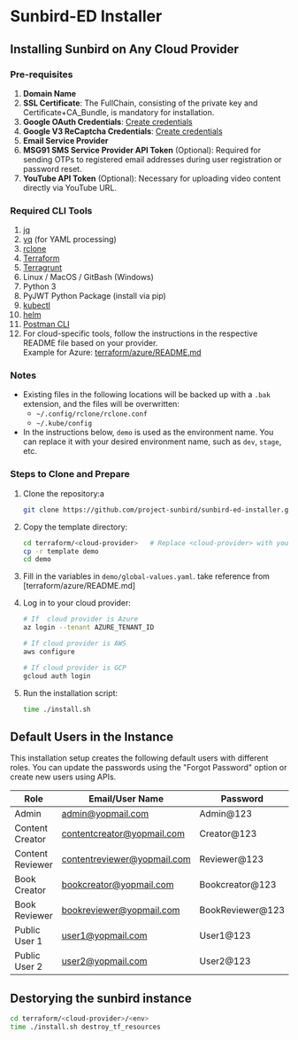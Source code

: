 # Sunbird-ED Installer

## Installing Sunbird on Any Cloud Provider

### Pre-requisites

1. **Domain Name**
2. **SSL Certificate**: The FullChain, consisting of the private key and Certificate+CA_Bundle, is mandatory for installation.
3. **Google OAuth Credentials**: [Create credentials](https://developers.google.com/workspace/guides/create-credentials#oauth-client-id)
4. **Google V3 ReCaptcha Credentials**: [Create credentials](https://www.google.com/recaptcha/admin)
5. **Email Service Provider**
6. **MSG91 SMS Service Provider API Token** (Optional): Required for sending OTPs to registered email addresses during user registration or password reset.
7. **YouTube API Token** (Optional): Necessary for uploading video content directly via YouTube URL.

### Required CLI Tools
1. [jq](https://jqlang.github.io/jq/download/)
2. [yq](https://github.com/mikefarah/yq#install) (for YAML processing)
3. [rclone](https://rclone.org/)
4. [Terraform](https://developer.hashicorp.com/terraform/tutorials/aws-get-started/install-cli)
5. [Terragrunt](https://terragrunt.gruntwork.io/docs/getting-started/install/)
6. Linux / MacOS / GitBash (Windows)
7. Python 3 
8. PyJWT Python Package (install via pip)
9. [kubectl](https://kubernetes.io/docs/tasks/tools/)
10. [helm](https://helm.sh/docs/intro/quickstart/#install-helm)
11. [Postman CLI](https://learning.postman.com/docs/getting-started/installation/installation-and-updates/)
12. For cloud-specific tools, follow the instructions in the respective README file based on your provider.  
    Example for Azure: [terraform/azure/README.md](terraform/azure/README.md)

### Notes
- Existing files in the following locations will be backed up with a `.bak` extension, and the files will be overwritten:
    - `~/.config/rclone/rclone.conf`
    - `~/.kube/config`
- In the instructions below, `demo` is used as the environment name. You can replace it with your desired environment name, such as `dev`, `stage`, etc.

### Steps to Clone and Prepare

1. Clone the repository:a
     ```bash
     git clone https://github.com/project-sunbird/sunbird-ed-installer.git
     ```
2. Copy the template directory:
     ```bash
     cd terraform/<cloud-provider>   # Replace <cloud-provider> with your cloud provider (e.g., azure, aws, gcp)
     cp -r template demo
     cd demo
     ```
3. Fill in the variables in `demo/global-values.yaml`.
   take reference from  [terraform/azure/README.md]

4. Log in to your cloud provider:
    ```bash
    # If  cloud provider is Azure
    az login --tenant AZURE_TENANT_ID

    # If cloud provider is AWS
    aws configure

    # If cloud provider is GCP
    gcloud auth login
    ```
5. Run the installation script:
     ```bash
     time ./install.sh
     ```

## Default Users in the Instance

This installation setup creates the following default users with different roles. You can update the passwords using the "Forgot Password" option or create new users using APIs.

| Role              | Email/User Name           | Password         |
|-------------------|---------------------------|------------------|
| Admin             | admin@yopmail.com         | Admin@123        |
| Content Creator   | contentcreator@yopmail.com| Creator@123      |
| Content Reviewer  | contentreviewer@yopmail.com | Reviewer@123   |
| Book Creator      | bookcreator@yopmail.com   | Bookcreator@123  |
| Book Reviewer     | bookreviewer@yopmail.com  | BookReviewer@123 |
| Public User 1     | user1@yopmail.com         | User1@123        |
| Public User 2     | user2@yopmail.com         | User2@123        |


##  Destorying the sunbird instance
```bash
cd terraform/<cloud-provider>/<env>
time ./install.sh destroy_tf_resources
